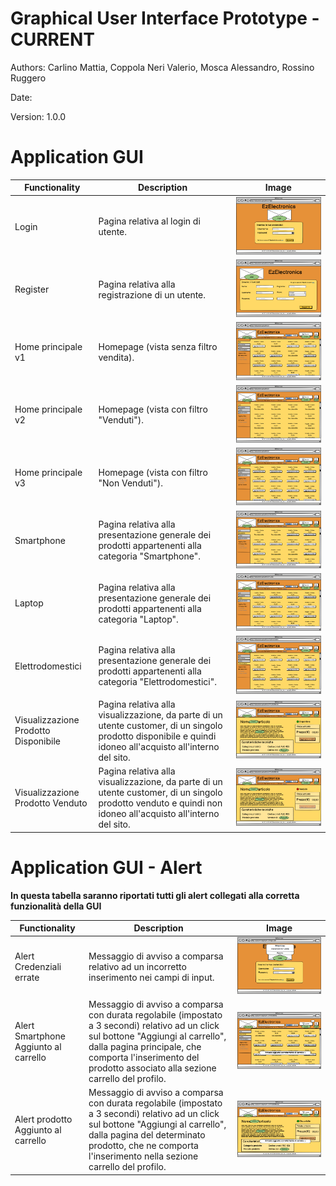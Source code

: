 # Graphical User Interface Prototype - CURRENT

Authors: Carlino Mattia, Coppola Neri Valerio, Mosca Alessandro, Rossino Ruggero

Date:

Version: 1.0.0

# Application GUI

| Functionality | Description | Image |
| ----------------- | ----------------- |:-----------:|
|Login| Pagina relativa al login di utente. | ![Login](images/gui/StartLogin.png) |
|Register| Pagina relativa alla registrazione di un utente. | ![Registrazione](images/gui/StartRegistrazione.png) |
|Home principale v1| Homepage (vista senza filtro vendita). | ![HomePageAll](images/gui/HomeTutti.png) |
|Home principale v2| Homepage (vista con filtro "Venduti"). | ![HomePageSoldYes](images/gui/HomeVenduti.png) |
|Home principale v3| Homepage (vista con filtro "Non Venduti").| ![HomePageSoldNo](images/gui/HomeNonVenduti.png) |
|Smartphone| Pagina relativa alla presentazione generale dei prodotti appartenenti alla categoria "Smartphone". | ![Login](images/gui/Smartphone.png) |
|Laptop| Pagina relativa alla presentazione generale dei prodotti appartenenti alla categoria "Laptop". | ![Login](images/gui/Laptop.png) |
|Elettrodomestici| Pagina relativa alla presentazione generale dei prodotti appartenenti alla categoria "Elettrodomestici". | ![Login](images/gui/Elettrodomestici.png) |
|Visualizzazione Prodotto Disponibile| Pagina relativa alla visualizzazione, da parte di un utente customer, di un singolo prodotto disponibile e quindi idoneo all'acquisto all'interno del sito. | ![Login](images/gui/ProdottoApertoDisponibile.png) |
|Visualizzazione Prodotto Venduto| Pagina relativa alla visualizzazione, da parte di un utente customer, di un singolo prodotto venduto e quindi non idoneo all'acquisto all'interno del sito. | ![Login](images/gui/ProdottoApertoVenduto.png) |

# Application GUI - Alert

**In questa tabella saranno riportati tutti gli alert collegati alla corretta funzionalità della GUI**

| Functionality | Description | Image |
| ----------------- | ----------------- |:-----------:|
| Alert Credenziali errate | Messaggio di avviso a comparsa relativo ad un incorretto inserimento nei campi di input. | ![CredenzialiErrate](images/gui/AlertStartLoginErrore.png) |
| Alert Smartphone Aggiunto al carrello | Messaggio di avviso a comparsa con durata regolabile (impostato a 3 secondi) relativo ad un click sul bottone "Aggiungi al carrello", dalla pagina principale, che comporta l'inserimento del prodotto associato alla sezione carrello del profilo. | ![CredenzialiErrate](images/gui/SmartphoneCarrello1.png) |
| Alert prodotto Aggiunto al carrello | Messaggio di avviso a comparsa con durata regolabile (impostato a 3 secondi) relativo ad un click sul bottone "Aggiungi al carrello", dalla pagina del determinato prodotto, che ne comporta l'inserimento nella sezione carrello del profilo. | ![CredenzialiErrate](images/gui/ProdottoApertoDisponibileCarrello.png) |
